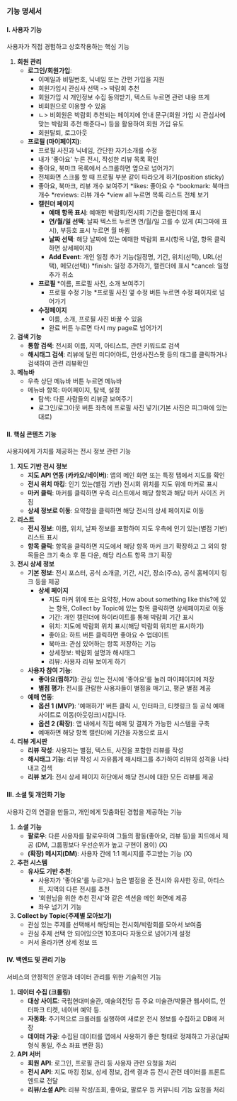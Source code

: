 ### **기능 명세서**

#### **I. 사용자 기능**

사용자가 직접 경험하고 상호작용하는 핵심 기능

1. **회원 관리**  
   * **로그인/회원가입**:  
     * 이메일과 비밀번호, 닉네임 또는 간편 가입을 지원
     * 회원가입시 관심사 선택 -> 박람회 추천
     * 회원가입 시 개인정보 수집 동의받기, 텍스트 누르면 관련 내용 뜨게
     * 비회원으로 이용할 수 있음
     * ㄴ> 비회원은 박람회 추천되는 페이지에 안내 문구(회원 가입 시 관심사에 맞는 박람회 추천 해준다~) 등을 활용하여 회원 가입 유도
     * 회원탈퇴, 로그아웃
   * **프로필 (마이페이지)**:  
     * 프로필 사진과 닉네임, 간단한 자기소개를 수정
     * 내가 '좋아요' 누른 전시, 작성한 리뷰 목록 확인
     * 좋아요, 북마크 목록에서 스크롤하면 옆으로 넘어가기
     * 전체화면 스크롤 할 때 프로필 부분 같이 따라오게 하기(position sticky)
     * 좋아요, 북마크, 리뷰 개수 보여주기
         *likes: 좋아요 수
         *bookmark: 북마크 개수
         *reviews: 리뷰 개수
     *view all 누르면 목록 리스트 전체 보기
      * **캘린더 페이지**
        * **예매 항목 표시**: 예매한 박람회/전시회 기간을 캘린더에 표시
        * **연/월/일 선택**: 날짜 텍스트 누르면 연/월/일 고를 수 있게 (피그마에 표시), 부등호 표시 누르면 월 바뀜
        * **날짜 선택**: 해당 날짜에 있는 예매한 박람회 표시(항목 나열, 항목 클릭하면 상세페이지)
        * **Add Event**: 개인 일정 추가 기능(일정명, 기간, 위치(선택), URL(선택), 메모(선택))
          *finish: 일정 추가하기, 캘린더에 표시
          *cancel: 일정 추가 취소
      * **프로필**
        *이름, 프로필 사진, 소개 보여주기
        * 프로필 수정 기능
          *프로필 사진 옆 수정 버튼 누르면 수정 페이지로 넘어가기
      * **수정페이지**
        * 이름, 소개, 프로필 사진 바꿀 수 있음
        * 완료 버튼 누르면 다시 my page로 넘어가기
2. **검색 기능**  
   * **통합 검색**: 전시회 이름, 지역, 아티스트, 관련 키워드로 검색
   * **해시태그 검색**: 리뷰에 달린 미디어아트, 인생사진스팟 등의 태그를 클릭하거나 검색하여 관련 리뷰확인
3. **메뉴바**
   * 우측 상단 메뉴바 버튼 누르면 메뉴바
   * 메뉴바 항목: 마이페이지, 탐색, 설정
       * 탐색: 다른 사람들의 리뷰글 보여주기
       * 로그인/로그아웃 버튼 좌측에 프로필 사진 넣기(기본 사진은 피그마에 있는대로)

#### **II. 핵심 콘텐츠 기능**

사용자에게 가치를 제공하는 전시 정보 관련 기능

1. **지도 기반 전시 정보**  
   * **지도 API 연동 (카카오/네이버)**: 앱의 메인 화면 또는 특정 탭에서 지도를 확인 
   * **전시 위치 마킹**: 인기 있는(별점 기반) 전시회 위치를 지도 위에 마커로 표시
   * **마커 클릭**: 마커를 클릭하면 우측 리스트에서 해당 항목과 해당 마커 사이즈 커짐
   * **상세 정보로 이동**: 요약창을 클릭하면 해당 전시의 상세 페이지로 이동
2. **리스트**
   * **전시 정보**: 이름, 위치, 날짜 정보를 포함하여 지도 우측에 인기 있는(별점 기반) 리스트 표시
   * **항목 클릭**: 항목을 클릭하면 지도에서 해당 항목 마커 크기 확장하고 그 외의 항목들은 크기 축소 후 톤 다운, 해당 리스트 항목 크기 확장
3. **전시 상세 정보**  
   * **기본 정보**: 전시 포스터, 공식 소개글, 기간, 시간, 장소(주소), 공식 홈페이지 링크 등을 제공
     * **상세 페이지**
       * 지도 마커 위에 뜨는 요약창, How about something like this?에 있는 항목, Collect by Topic에 있는 항목 클릭하면 상세페이지로 이동
       * 기간: 개인 캘린더에 하이라이트를 통해 박람회 기간 표시
       * 위치: 지도에 박람회 위치 표시(해당 박람회 위치만 표시하기)
       * 좋아요: 하트 버튼 클릭하면 좋아요 수 업데이트
       * 북마크: 관심 있어하는 항목 저장하는 기능
       * 상세정보: 박람회 설명과 해시태그
       * 리뷰: 사용자 리뷰 보이게 하기
   * **사용자 참여 기능**:  
     * **좋아요(찜하기)**: 관심 있는 전시에 '좋아요'를 눌러 마이페이지에 저장
     * **별점 평가**: 전시를 관람한 사용자들이 별점을 매기고, 평균 별점 제공
   * **예매 연동**:  
     * **옵션 1 (MVP)**: '예매하기' 버튼 클릭 시, 인터파크, 티켓링크 등 공식 예매 사이트로 이동(아웃링크)시킵니다.  
     * **옵션 2 (확장)**: 앱 내에서 직접 예매 및 결제가 가능한 시스템을 구축
     * 예매하면 해당 항목 캘린더에 기간을 자동으로 표시
4. **리뷰 게시판**  
   * **리뷰 작성**: 사용자는 별점, 텍스트, 사진을 포함한 리뷰를 작성
   * **해시태그 기능**: 리뷰 작성 시 자유롭게 해시태그를 추가하여 리뷰의 성격을 나타내고 검색
   * **리뷰 보기**: 전시 상세 페이지 하단에서 해당 전시에 대한 모든 리뷰를 제공   

#### **III. 소셜 및 개인화 기능**

사용자 간의 연결을 만들고, 개인에게 맞춤화된 경험을 제공하는 기능

1. **소셜 기능**  
   * **팔로우**: 다른 사용자를 팔로우하여 그들의 활동(좋아요, 리뷰 등)을 피드에서 제공 (DM, 그룹핑보다 우선순위가 높고 구현이 용이) (X) 
   * **(확장) 메시지(DM)**: 사용자 간에 1:1 메시지를 주고받는 기능 (X)
2. **추천 시스템**  
   * **유사도 기반 추천**:  
     * 사용자가 '좋아요'를 누르거나 높은 별점을 준 전시와 유사한 장르, 아티스트, 지역의 다른 전시를 추천
     * '회원님을 위한 추천 전시'와 같은 섹션을 메인 화면에 제공
     * 좌우 넘기기 기능
3. **Collect by Topic(주제별 모아보기)**
   * 관심 있는 주제를 선택해서 해당되는 전시회/박람회를 모아서 보여줌
   * 관심 주제 선택 안 되어있으면 10초마다 자동으로 넘어가게 설정
   * 커서 올라가면 상세 정보 뜨

#### **IV. 백엔드 및 관리 기능**

서비스의 안정적인 운영과 데이터 관리를 위한 기술적인 기능

1. **데이터 수집 (크롤링)**  
   * **대상 사이트**: 국립현대미술관, 예술의전당 등 주요 미술관/박물관 웹사이트, 인터파크 티켓, 네이버 예약 등.  
   * **자동화**: 주기적으로 크롤러를 실행하여 새로운 전시 정보를 수집하고 DB에 저장
   * **데이터 가공**: 수집된 데이터를 앱에서 사용하기 좋은 형태로 정제하고 가공(날짜 형식 통일, 주소 좌표 변환 등)  
2. **API 서버**  
   * **회원 API**: 로그인, 프로필 관리 등 사용자 관련 요청을 처리
   * **전시 API**: 지도 마킹 정보, 상세 정보, 검색 결과 등 전시 관련 데이터를 프론트엔드로 전달 
   * **리뷰/소셜 API**: 리뷰 작성/조회, 좋아요, 팔로우 등 커뮤니티 기능 요청을 처리
